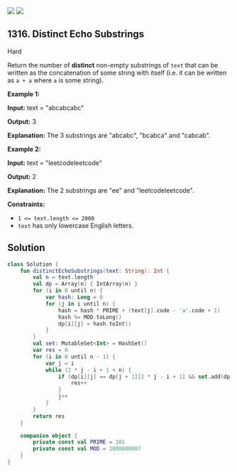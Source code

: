 [![](https://img.shields.io/github/stars/javadev/LeetCode-in-Kotlin?label=Stars&style=flat-square)](https://github.com/javadev/LeetCode-in-Kotlin)
[![](https://img.shields.io/github/forks/javadev/LeetCode-in-Kotlin?label=Fork%20me%20on%20GitHub%20&style=flat-square)](https://github.com/javadev/LeetCode-in-Kotlin/fork)

## 1316\. Distinct Echo Substrings

Hard

Return the number of **distinct** non-empty substrings of `text` that can be written as the concatenation of some string with itself (i.e. it can be written as `a + a` where `a` is some string).

**Example 1:**

**Input:** text = "abcabcabc"

**Output:** 3

**Explanation:** The 3 substrings are "abcabc", "bcabca" and "cabcab".

**Example 2:**

**Input:** text = "leetcodeleetcode"

**Output:** 2

**Explanation:** The 2 substrings are "ee" and "leetcodeleetcode".

**Constraints:**

*   `1 <= text.length <= 2000`
*   `text` has only lowercase English letters.

## Solution

```kotlin
class Solution {
    fun distinctEchoSubstrings(text: String): Int {
        val n = text.length
        val dp = Array(n) { IntArray(n) }
        for (i in 0 until n) {
            var hash: Long = 0
            for (j in i until n) {
                hash = hash * PRIME + (text[j].code - 'a'.code + 1)
                hash %= MOD.toLong()
                dp[i][j] = hash.toInt()
            }
        }
        val set: MutableSet<Int> = HashSet()
        var res = 0
        for (i in 0 until n - 1) {
            var j = i
            while (2 * j - i + 1 < n) {
                if (dp[i][j] == dp[j + 1][2 * j - i + 1] && set.add(dp[i][j])) {
                    res++
                }
                j++
            }
        }
        return res
    }

    companion object {
        private const val PRIME = 101
        private const val MOD = 1000000007
    }
}
```